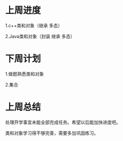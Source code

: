 # 上周进度

1.c++类和对象（继承 多态）

2.Java类和对象（封装 继承 多态）

# 下周计划

1.做题熟悉类和对象

2.集合

# 上周总结

处理开学事宜未能全部完成任务。希望以后能加快进度吧。

类和对象学习得不够完善，需要多加巩固练习。
